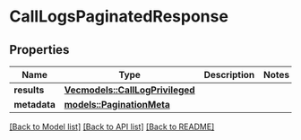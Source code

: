 # CallLogsPaginatedResponse

## Properties

Name | Type | Description | Notes
------------ | ------------- | ------------- | -------------
**results** | [**Vec<models::CallLogPrivileged>**](CallLogPrivileged.md) |  | 
**metadata** | [**models::PaginationMeta**](PaginationMeta.md) |  | 

[[Back to Model list]](../README.md#documentation-for-models) [[Back to API list]](../README.md#documentation-for-api-endpoints) [[Back to README]](../README.md)


